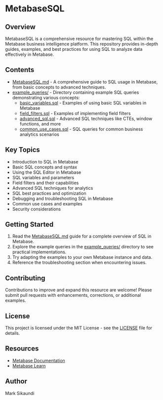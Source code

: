 # MetabaseSQL

## Overview

MetabaseSQL is a comprehensive resource for mastering SQL within the Metabase business intelligence platform. This repository provides in-depth guides, examples, and best practices for using SQL to analyze data effectively in Metabase.

## Contents

- [MetabaseSQL.md](MetabaseSQL.md) - A comprehensive guide to SQL usage in Metabase, from basic concepts to advanced techniques.
- [example_queries/](example_queries/) - Directory containing example SQL queries demonstrating various concepts:
  - [basic_variables.sql](example_queries/basic_variables.sql) - Examples of using basic SQL variables in Metabase
  - [field_filters.sql](example_queries/field_filters.sql) - Examples of implementing field filters
  - [advanced_sql.sql](example_queries/advanced_sql.sql) - Advanced SQL techniques like CTEs, window functions, and more
  - [common_use_cases.sql](example_queries/common_use_cases.sql) - SQL queries for common business analytics scenarios

## Key Topics

- Introduction to SQL in Metabase
- Basic SQL concepts and syntax
- Using the SQL Editor in Metabase
- SQL variables and parameters
- Field filters and their capabilities
- Advanced SQL techniques for analytics
- SQL best practices and optimization
- Debugging and troubleshooting SQL in Metabase
- Common use cases and examples
- Security considerations

## Getting Started

1. Read the [MetabaseSQL.md](MetabaseSQL.md) guide for a complete overview of SQL in Metabase.
2. Explore the example queries in the [example_queries/](example_queries/) directory to see practical implementations.
3. Try adapting the examples to your own Metabase instance and data.
4. Reference the troubleshooting section when encountering issues.

## Contributing

Contributions to improve and expand this resource are welcome! Please submit pull requests with enhancements, corrections, or additional examples.

## License

This project is licensed under the MIT License - see the [LICENSE](LICENSE) file for details.

## Resources

- [Metabase Documentation](https://www.metabase.com/docs/latest/)
- [Metabase Learn](https://www.metabase.com/learn)

## Author

Mark Sikaundi